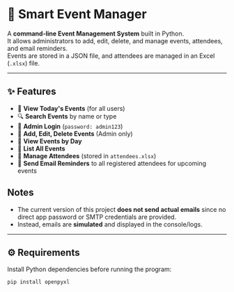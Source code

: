 # 🎉 Smart Event Manager

A **command-line Event Management System** built in Python.  
It allows administrators to add, edit, delete, and manage events, attendees, and email reminders.  
Events are stored in a JSON file, and attendees are managed in an Excel (`.xlsx`) file.

---

## ✨ Features

- 👀 **View Today's Events** (for all users)  
- 🔍 **Search Events** by name or type  
- 🔑 **Admin Login** (`password: admin123`)  
- 📝 **Add, Edit, Delete Events** (Admin only)  
- 📅 **View Events by Day**  
- 📑 **List All Events**  
- 👥 **Manage Attendees** (stored in `attendees.xlsx`)  
- 📧 **Send Email Reminders** to all registered attendees for upcoming events

## Notes
- The current version of this project **does not send actual emails** since no direct app password or SMTP credentials are provided.
- Instead, emails are **simulated** and displayed in the console/logs.


---

## ⚙️ Requirements

Install Python dependencies before running the program:

```bash
pip install openpyxl
